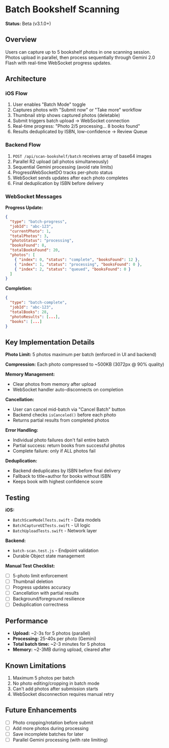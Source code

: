 # Batch Bookshelf Scanning

**Status:** Beta (v3.1.0+)

## Overview

Users can capture up to 5 bookshelf photos in one scanning session. Photos upload in parallel, then process sequentially through Gemini 2.0 Flash with real-time WebSocket progress updates.

## Architecture

### iOS Flow
1. User enables "Batch Mode" toggle
2. Captures photos with "Submit now" or "Take more" workflow
3. Thumbnail strip shows captured photos (deletable)
4. Submit triggers batch upload → WebSocket connection
5. Real-time progress: "Photo 2/5 processing... 8 books found"
6. Results deduplicated by ISBN, low-confidence → Review Queue

### Backend Flow
1. `POST /api/scan-bookshelf/batch` receives array of base64 images
2. Parallel R2 upload (all photos simultaneously)
3. Sequential Gemini processing (avoid rate limits)
4. ProgressWebSocketDO tracks per-photo status
5. WebSocket sends updates after each photo completes
6. Final deduplication by ISBN before delivery

### WebSocket Messages

**Progress Update:**
```json
{
  "type": "batch-progress",
  "jobId": "abc-123",
  "currentPhoto": 1,
  "totalPhotos": 3,
  "photoStatus": "processing",
  "booksFound": 8,
  "totalBooksFound": 20,
  "photos": [
    { "index": 0, "status": "complete", "booksFound": 12 },
    { "index": 1, "status": "processing", "booksFound": 0 },
    { "index": 2, "status": "queued", "booksFound": 0 }
  ]
}
```

**Completion:**
```json
{
  "type": "batch-complete",
  "jobId": "abc-123",
  "totalBooks": 28,
  "photoResults": [...],
  "books": [...]
}
```

## Key Implementation Details

**Photo Limit:** 5 photos maximum per batch (enforced in UI and backend)

**Compression:** Each photo compressed to ~500KB (3072px @ 90% quality)

**Memory Management:**
- Clear photos from memory after upload
- WebSocket handler auto-disconnects on completion

**Cancellation:**
- User can cancel mid-batch via "Cancel Batch" button
- Backend checks `isCanceled()` before each photo
- Returns partial results from completed photos

**Error Handling:**
- Individual photo failures don't fail entire batch
- Partial success: return books from successful photos
- Complete failure: only if ALL photos fail

**Deduplication:**
- Backend deduplicates by ISBN before final delivery
- Fallback to title+author for books without ISBN
- Keeps book with highest confidence score

## Testing

**iOS:**
- `BatchScanModelTests.swift` - Data models
- `BatchCaptureUITests.swift` - UI logic
- `BatchUploadTests.swift` - Network layer

**Backend:**
- `batch-scan.test.js` - Endpoint validation
- Durable Object state management

**Manual Test Checklist:**
- [ ] 5-photo limit enforcement
- [ ] Thumbnail deletion
- [ ] Progress updates accuracy
- [ ] Cancellation with partial results
- [ ] Background/foreground resilience
- [ ] Deduplication correctness

## Performance

- **Upload:** ~2-3s for 5 photos (parallel)
- **Processing:** 25-40s per photo (Gemini)
- **Total batch time:** ~2-3 minutes for 5 photos
- **Memory:** ~2-3MB during upload, cleared after

## Known Limitations

1. Maximum 5 photos per batch
2. No photo editing/cropping in batch mode
3. Can't add photos after submission starts
4. WebSocket disconnection requires manual retry

## Future Enhancements

- [ ] Photo cropping/rotation before submit
- [ ] Add more photos during processing
- [ ] Save incomplete batches for later
- [ ] Parallel Gemini processing (with rate limiting)
